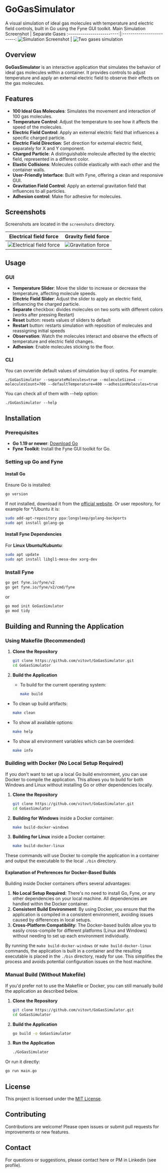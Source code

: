 # GoGasSimulator

A visual simulation of ideal gas molecules with temperature and electric field controls, built in Go using the Fyne GUI toolkit.
Main Simulation Screenshot             |  Separate Gases
:-------------------------:|:-------------------------:
![Simulation Screenshot](screenshots/GoGasSimulator.png) | ![Two gases simulation](screenshots/separate_gases.png)

## Overview

**GoGasSimulator** is an interactive application that simulates the behavior of ideal gas molecules within a container. It provides controls to adjust temperature and apply an external electric field to observe their effects on the gas molecules.

## Features

- **100 Ideal Gas Molecules**: Simulates the movement and interaction of 100 gas molecules.
- **Temperature Control**: Adjust the temperature to see how it affects the speed of the molecules.
- **Electric Field Control**: Apply an external electric field that influences a specific charged particle.
- **Electric Field Direction**: Set direction for external electric field, separately for X and Y component.
- **Charged Particle**: A distinguishable molecule affected by the electric field, represented in a different color.
- **Elastic Collisions**: Molecules collide elastically with each other and the container walls.
- **User-Friendly Interface**: Built with Fyne, offering a clean and responsive GUI.
- **Gravitation Field Control**: Apply an external gravitation field that influences to all particles.
- **Adhesion control**: Make flor adhesive for molecules.

## Screenshots

Screenshots are located in the `screenshots` directory.

Electrical field force             |  Gravity field force
:-------------------------:|:-------------------------:
![Electrical field force](screenshots/ElectricField.png) | ![Gravitation force](screenshots/Gravity.png)

## Usage

### GUI
- **Temperature Slider**: Move the slider to increase or decrease the temperature, affecting molecule speeds.
- **Electric Field Slider**: Adjust the slider to apply an electric field, influencing the charged particle.
- **Separate** checkbox: divides molecules on two sorts with different colors (works after pressing Restart)
- **Reset** button: resets values of sliders to default
- **Restart** button: restarts simulation with reposition of molecules and reassigning initial speeds
- **Observation**: Watch the molecules interact and observe the effects of temperature and electric field changes.
- **Adhesion**: Enable molecules sticking to the floor.

### CLI

You can ovveride default values of simulation buy cli optins.
For example:
```
./GoGasSimulator --separateMolecules=true --moleculeSize=4 --moleculesCount=700 --defaultTemperature=400 --adhesionMolecules=true
```

You can check all of them with --help option:
```
./GoGasSimulator --help
```

## Installation

### Prerequisites

- **Go 1.19 or newer**: [Download Go](https://golang.org/dl/)
- **Fyne Toolkit**: Install the Fyne GUI toolkit for Go.

### Setting up Go and Fyne

#### Install Go

Ensure Go is installed:

```bash
go version
```

If not installed, download it from the [official website](https://golang.org/dl/).
Or user repository, for example for */Ubuntu it is:

```bash
sudo add-apt-repository ppa:longsleep/golang-backports
sudo apt install golang-go
```

#### Install Fyne Dependencies

For **Linux Ubuntu/Kubuntu**:

```bash
sudo apt update
sudo apt install libgl1-mesa-dev xorg-dev
```

### Install Fyne

```bash
go get fyne.io/fyne/v2
go get fyne.io/fyne/v2/cmd/fyne
```

or

```bash
go mod init GoGasSimulator
go mod tidy
```


## Building and Running the Application

### Using Makefile (Recommended)

1. **Clone the Repository**
   ```bash
   git clone https://github.com/vitovt/GoGasSimulator.git
   cd GoGasSimulator
   ```

2. **Build the Application**
   - To build for the current operating system:
     ```bash
     make build
     ```
  - To clean up build artifacts:
     ```bash
     make clean
     ```
   - To show all available options:
     ```bash
     make help
     ```
   - To show all environment variables which can be overrided:
     ```bash
     make info
     ```

### Building with Docker (No Local Setup Required)
If you don't want to set up a local Go build environment, you can use Docker to compile the application. This allows you to build for both Windows and Linux without installing Go or other dependencies locally.

1. **Clone the Repository**
   ```bash
   git clone https://github.com/vitovt/GoGasSimulator.git
   cd GoGasSimulator
   ```

2. **Building for Windows** inside a Docker container:
   ```bash
   make build-docker-windows
   ```

3. **Building for Linux** inside a Docker container:
   ```bash
   make build-docker-linux
   ```

These commands will use Docker to compile the application in a container and output the executable to the local `./bin` directory.

#### Explanation of Preferences for Docker-Based Builds

Building inside Docker containers offers several advantages:
1. **No Local Setup Required**: There's no need to install Go, Fyne, or any other dependencies on your local machine. All dependencies are handled within the Docker container.
2. **Consistent Build Environment**: By using Docker, you ensure that the application is compiled in a consistent environment, avoiding issues caused by differences in local setups.
3. **Cross-Platform Compatibility**: The Docker-based builds allow you to easily cross-compile for different platforms (Linux and Windows) without needing to set up each environment individually.

By running the `make build-docker-windows` or `make build-docker-linux` commands, the application is built in a container and the resulting executable is placed in the `./bin` directory, ready for use. This simplifies the process and avoids potential configuration issues on the host machine.

### Manual Build (Without Makefile)

If you'd prefer not to use the Makefile or Docker, you can still manually build the application as described below.

1. **Clone the Repository**
   ```bash
   git clone https://github.com/vitovt/GoGasSimulator.git
   cd GoGasSimulator
   ```

2. **Build the Application**
   ```bash
   go build -o GoGasSimulator
   ```

3. **Run the Application**
   ```bash
   ./GoGasSimulator
   ```

Or run it directly:

```bash
go run main.go
```

## License

This project is licensed under the [MIT License](LICENSE).

## Contributing

Contributions are welcome! Please open issues or submit pull requests for improvements or new features.

## Contact

For questions or suggestions, please contact here or PM in Linkedin (see profile).

